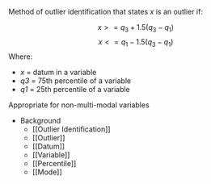 Method of outlier identification that states *x* is an outlier if:

$$x >= q_3 + 1.5(q_3-q_1)$$
$$x <= q_1 - 1.5(q_3-q_1)$$
Where:
- *x* = datum in a variable
- *q3* = 75th percentile of a variable
- *q1* = 25th percentile of a variable

Appropriate for non-multi-modal variables

- Background
	- [[Outlier Identification]]
	- [[Outlier]]
	- [[Datum]]
	- [[Variable]]
	- [[Percentile]]
	- [[Mode]]
 
